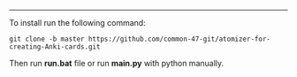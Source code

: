 
---
To install run the following command:

`git clone -b master https://github.com/common-47-git/atomizer-for-creating-Anki-cards.git`

Then run **run.bat** file or run **main.py** with python manually.

